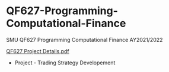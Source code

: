 # QF627-Programming-Computational-Finance
SMU QF627 Programming Computational Finance AY2021/2022

[QF627 Project Details.pdf](https://github.com/gabrielwoon/QF627-Programming-Computational-Finance/files/8404484/QF627.Project.Details.pdf)
- Project - Trading Strategy Developement
